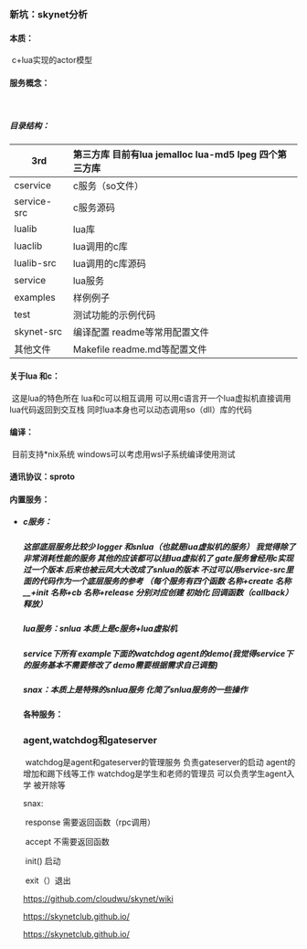 ### 新坑：skynet分析



#### 本质：

​	c+lua实现的actor模型

#### 服务概念：

​	

##### 目录结构：

| 3rd         | 第三方库 目前有lua jemalloc lua-md5 lpeg 四个第三方库 |
| ----------- | :---------------------------------------------------- |
| cservice    | c服务（so文件）                                       |
| service-src | c服务源码                                             |
| lualib      | lua库                                                 |
| luaclib     | lua调用的c库                                          |
| lualib-src     | lua调用的c库源码                                       |
| service     | lua服务                                               |
| examples    | 样例例子                                              |
| test        | 测试功能的示例代码                                    |
| skynet-src  | 编译配置 readme等常用配置文件                         |
| 其他文件    | Makefile readme.md等配置文件                          |

#### 关于lua 和c：

​	这是lua的特色所在 lua和c可以相互调用 可以用c语言开一个lua虚拟机直接调用lua代码返回到交互栈 同时lua本身也可以动态调用so（dll）库的代码 

#### 编译：

​	目前支持*nix系统 windows可以考虑用wsl子系统编译使用测试

#### 通讯协议：sproto

#### 内置服务：

- ##### 	 c服务：

   ##### 	 	这部底层服务比较少 logger 和snlua（也就是lua虚拟机的服务）    我觉得除了非常消耗性能的服务 其他的应该都可以挂lua虚拟机了  gate服务曾经用c实现过一个版本 后来也被云凤大大改成了snlua的版本 不过可以用service-src里面的代码作为一个底层服务的参考 （每个服务有四个函数 名称+create 名称__+init 名称+cb 名称+release 分别对应创建 初始化 回调函数（callback） 释放）

   ##### 	 	lua服务：snlua 本质上是c服务+lua虚拟机

   ##### 	 			service下所有 example下面的watchdog agent的demo(我觉得service下的服务基本不需要修改了 demo需要根据需求自己调整)

    ##### 	 snax：本质上是特殊的snlua服务 化简了snlua服务的一些操作

   

    #### 	 各种服务：

   ### 	agent,watchdog和gateserver

   ​			watchdog是agent和gateserver的管理服务 负责gateserver的启动 agent的增加和踢下线等工作	watchdog是学生和老师的管理员 可以负责学生agent入学 被开除等

   snax:

   ​	 response  需要返回函数（rpc调用）

   ​        accept       不需要返回函数

   ​        init() 启动

   ​        exit（）退出

      

   https://github.com/cloudwu/skynet/wiki

   https://skynetclub.github.io/

   https://skynetclub.github.io/